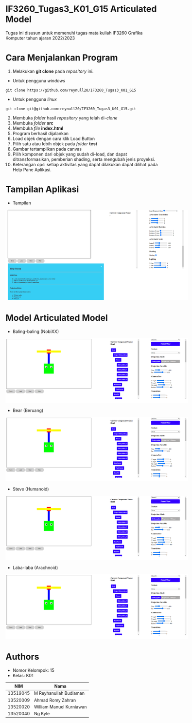 # IF3260_Tugas3_K01_G15 Articulated Model
Tugas ini disusun untuk memenuhi tugas mata kuliah IF3260 Grafika Komputer tahun ajaran 2022/2023

# Cara Menjalankan Program
1. Melakukan **git clone** pada _repository_ ini.
- Untuk pengguna _windows_
```
git clone https://github.com/reynull20/IF3260_Tugas3_K01_G15
```
- Untuk pengguna _linux_
```
git clone git@github.com:reynull20/IF3260_Tugas3_K01_G15.git
```
2. Membuka _folder_ hasil _repository_ yang telah di-_clone_
3. Membuka _folder_ **src**
4. Membuka _file_ **index.html**
5. Program berhasil dijalankan
6. Load objek dengan cara klik Load Button
7. Pilih satu atau lebih objek pada _folder_ **test**
8. Gambar tertampilkan pada canvas
9. Pilih komponen dari objek yang sudah di-load, dan dapat ditransformasikan, pemberian shading, serta mengubah jenis proyeksi.
10. Keterangan opsi setiap aktivitas yang dapat dilakukan dapat dilihat pada Help Pane Aplikasi.

# Tampilan Aplikasi
- Tampilan

<img
  src="img/contoh_tampilan.png"
  alt="Tampilan Aplikasi"
  title="Tampilan Aplikasi"
  style="display: inline-block; margin: 0 auto; max-width: 600px">

# Model Articulated Model
- Baling-baling (NobiXX)

<img
  src="img/baling.png"
  alt="Articulated Model Baling-baling"
  title="Articulated Model Baling-baling"
  style="display: inline-block; margin: 0 auto; max-width: 600px">

- Bear (Beruang)

<img
  src="img/baling.png"
  alt="Articulated Model Baling-baling"
  title="Articulated Model Baling-baling"
  style="display: inline-block; margin: 0 auto; max-width: 600px">

- Steve (Humanoid)

<img
  src="img/baling.png"
  alt="Articulated Model Baling-baling"
  title="Articulated Model Baling-baling"
  style="display: inline-block; margin: 0 auto; max-width: 600px">

- Laba-laba (Arachnoid)

<img
  src="img/baling.png"
  alt="Articulated Model Baling-baling"
  title="Articulated Model Baling-baling"
  style="display: inline-block; margin: 0 auto; max-width: 600px">

# Authors
- Nomor Kelompok: 15
- Kelas: K01

|NIM|Nama|
|---|---|
|13519045|M Reyhanullah Budiaman|
|13520009|Ahmad Romy Zahran|
|13520020|William Manuel Kurniawan|
|13520040|Ng Kyle|